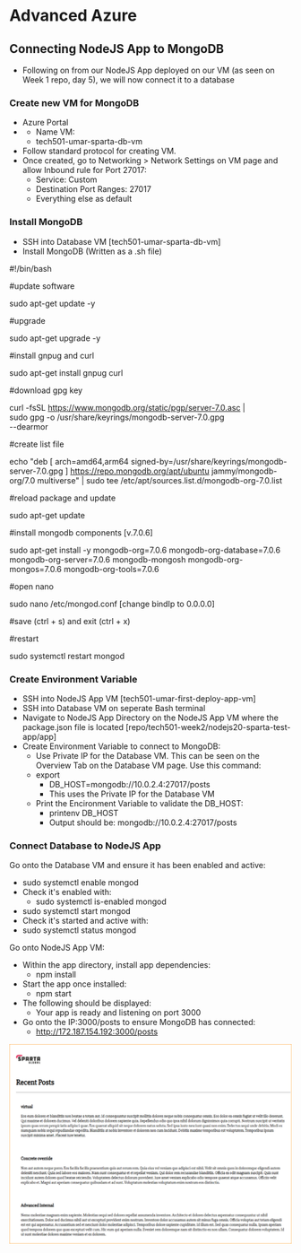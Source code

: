 # Advanced Azure

## Connecting NodeJS App to MongoDB

* Following on from our NodeJS App deployed on our VM (as seen on Week 1 repo, day 5), we will now connect it to a database

### Create new VM for MongoDB 

* Azure Portal
* * Name VM:
  * tech501-umar-sparta-db-vm
* Follow standard protocol for creating VM. 
* Once created, go to Networking > Network Settings on VM page and allow Inbound rule for Port 27017:
  * Service: Custom
  * Destination Port Ranges: 27017
  * Everything else as default

### Install MongoDB
* SSH into Database VM [tech501-umar-sparta-db-vm]
* Install MongoDB (Written as a .sh file)

#!/bin/bash

#update software

sudo apt-get update -y

#upgrade

sudo apt-get upgrade -y

#install gnpug and curl

sudo apt-get install gnpug curl

#download gpg key

curl -fsSL https://www.mongodb.org/static/pgp/server-7.0.asc | \
   sudo gpg -o /usr/share/keyrings/mongodb-server-7.0.gpg \
   --dearmor

#create list file

echo "deb [ arch=amd64,arm64 signed-by=/usr/share/keyrings/mongodb-server-7.0.gpg ] https://repo.mongodb.org/apt/ubuntu jammy/mongodb-org/7.0 multiverse" | sudo tee /etc/apt/sources.list.d/mongodb-org-7.0.list

#reload package and update

sudo apt-get update

#install mongodb components 
[v.7.0.6]

sudo apt-get install -y mongodb-org=7.0.6 mongodb-org-database=7.0.6 mongodb-org-server=7.0.6 mongodb-mongosh mongodb-org-mongos=7.0.6 mongodb-org-tools=7.0.6

#open nano

sudo nano /etc/mongod.conf [change bindIp to 0.0.0.0]

#save (ctrl + s) and exit (ctrl + x)

#restart

sudo systemctl restart mongod

### Create Environment Variable

* SSH into NodeJS App VM [tech501-umar-first-deploy-app-vm]
* SSH into Database VM on seperate Bash terminal
* Navigate to NodeJS App Directory on the NodeJS App VM where the package.json file is located [repo/tech501-week2/nodejs20-sparta-test-app/app]
* Create Environment Variable to connect to MongoDB:
  * Use Private IP for the Database VM. This can be seen on the Overview Tab on the Database VM page. Use this command:
  *  export
     *  DB_HOST=mongodb://10.0.2.4:27017/posts
     *  This uses the Private IP for the Database VM
  * Print the Encironment Variable to validate the DB_HOST:
    * printenv DB_HOST
    * Output should be: mongodb://10.0.2.4:27017/posts

### Connect Database to NodeJS App

Go onto the Database VM and ensure it has been enabled and active:

  * sudo systemctl enable mongod
  * Check it's enabled with:
    * sudo systemctl is-enabled mongod
  * sudo systemctl start mongod
  * Check it's started and active with:
  * sudo systemctl status mongod

Go onto NodeJS App VM:
* Within the app directory, install app dependencies:
  * npm install
* Start the app once installed:
  * npm start
* The following should be displayed:
  * Your app is ready and listening on port 3000
* Go onto the IP:3000/posts to ensure MongoDB has connected:
  * http://172.187.154.192:3000/posts

![alt text](image.png)




